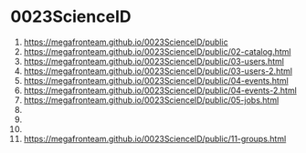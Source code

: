 # 0023ScienceID
 
1. <https://megafronteam.github.io/0023ScienceID/public>
2. <https://megafronteam.github.io/0023ScienceID/public/02-catalog.html>
3. <https://megafronteam.github.io/0023ScienceID/public/03-users.html>
4. <https://megafronteam.github.io/0023ScienceID/public/03-users-2.html>
5. <https://megafronteam.github.io/0023ScienceID/public/04-events.html>
6. <https://megafronteam.github.io/0023ScienceID/public/04-events-2.html>
7. <https://megafronteam.github.io/0023ScienceID/public/05-jobs.html>
8. 
9. 
10. 
11. <https://megafronteam.github.io/0023ScienceID/public/11-groups.html>